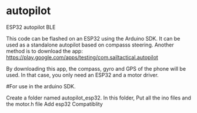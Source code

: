 # autopilot
ESP32 autopilot BLE

This code can be flashed on an ESP32 using the Arduino SDK.
It can be used as a standalone autopilot based on compasss steering. Another method is to download the app:
https://play.google.com/apps/testing/com.sailtactical.autopilot

By downloading this app, the compass, gyro and GPS of the phone will be used. In that case, you only need an ESP32 and a motor driver.

#For use in the arduino SDK. 

Create a folder named autopilot_esp32.
In this folder, Put all the ino files and the motor.h file
Add esp32 Compatiblity
